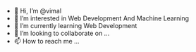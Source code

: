 - 👋 Hi, I’m @vimal 
- 👀 I’m interested in Web Development And Machine Learning
- 🌱 I’m currently learning Web Development 
- 💞️ I’m looking to collaborate on ...
- 📫 How to reach me ...

<!---
vimal2907/vimal2907 is a ✨ special ✨ repository because its `README.md` (this file) appears on your GitHub profile.
You can click the Preview link to take a look at your changes.
--->
